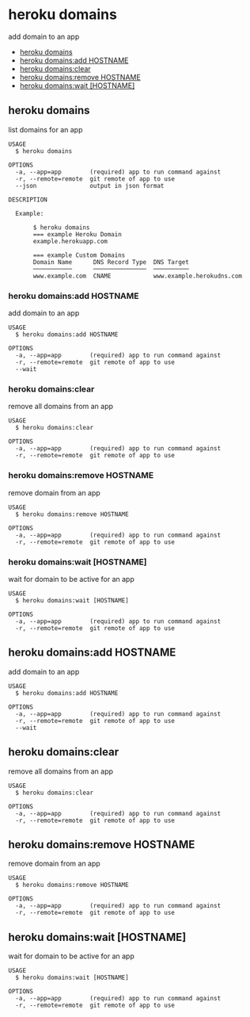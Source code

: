 heroku domains
==============

add domain to an app

* [heroku domains](#heroku-domains)
* [heroku domains:add HOSTNAME](#heroku-domainsadd-hostname)
* [heroku domains:clear](#heroku-domainsclear)
* [heroku domains:remove HOSTNAME](#heroku-domainsremove-hostname)
* [heroku domains:wait [HOSTNAME]](#heroku-domainswait-hostname)

## heroku domains

list domains for an app

```
USAGE
  $ heroku domains

OPTIONS
  -a, --app=app        (required) app to run command against
  -r, --remote=remote  git remote of app to use
  --json               output in json format

DESCRIPTION

  Example:

       $ heroku domains
       === example Heroku Domain
       example.herokuapp.com
    
       === example Custom Domains
       Domain Name      DNS Record Type  DNS Target
       ───────────      ───────────────  ──────────
       www.example.com  CNAME            www.example.herokudns.com
```

### heroku domains:add HOSTNAME

add domain to an app

```
USAGE
  $ heroku domains:add HOSTNAME

OPTIONS
  -a, --app=app        (required) app to run command against
  -r, --remote=remote  git remote of app to use
  --wait
```

### heroku domains:clear

remove all domains from an app

```
USAGE
  $ heroku domains:clear

OPTIONS
  -a, --app=app        (required) app to run command against
  -r, --remote=remote  git remote of app to use
```

### heroku domains:remove HOSTNAME

remove domain from an app

```
USAGE
  $ heroku domains:remove HOSTNAME

OPTIONS
  -a, --app=app        (required) app to run command against
  -r, --remote=remote  git remote of app to use
```

### heroku domains:wait [HOSTNAME]

wait for domain to be active for an app

```
USAGE
  $ heroku domains:wait [HOSTNAME]

OPTIONS
  -a, --app=app        (required) app to run command against
  -r, --remote=remote  git remote of app to use
```

## heroku domains:add HOSTNAME

add domain to an app

```
USAGE
  $ heroku domains:add HOSTNAME

OPTIONS
  -a, --app=app        (required) app to run command against
  -r, --remote=remote  git remote of app to use
  --wait
```

## heroku domains:clear

remove all domains from an app

```
USAGE
  $ heroku domains:clear

OPTIONS
  -a, --app=app        (required) app to run command against
  -r, --remote=remote  git remote of app to use
```

## heroku domains:remove HOSTNAME

remove domain from an app

```
USAGE
  $ heroku domains:remove HOSTNAME

OPTIONS
  -a, --app=app        (required) app to run command against
  -r, --remote=remote  git remote of app to use
```

## heroku domains:wait [HOSTNAME]

wait for domain to be active for an app

```
USAGE
  $ heroku domains:wait [HOSTNAME]

OPTIONS
  -a, --app=app        (required) app to run command against
  -r, --remote=remote  git remote of app to use
```
